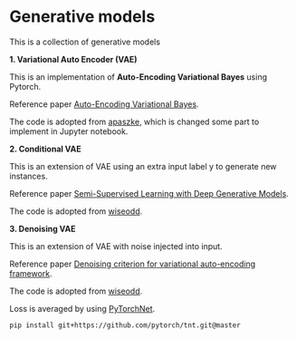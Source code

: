 # Generative models
This is a collection of generative models

**1. Variational Auto Encoder (VAE)**

This is an implementation of **Auto-Encoding Variational Bayes** using Pytorch.

Reference paper [Auto-Encoding Variational Bayes](https://arxiv.org/abs/1312.6114).

The code is adopted from [apaszke](https://github.com/pytorch/examples/blob/master/vae/main.py), which is changed some part to implement in Jupyter notebook.

**2. Conditional VAE**

This is an extension of VAE using an extra input label y to generate new instances.

Reference paper [Semi-Supervised Learning with Deep Generative Models](https://arxiv.org/abs/1406.5298).

The code is adopted from [wiseodd](https://github.com/wiseodd/generative-models/tree/master/VAE/conditional_vae).

**3. Denoising VAE**

This is an extension of VAE with noise injected into input.

Reference paper [Denoising criterion for variational auto-encoding framework](https://arxiv.org/abs/1511.06406).

The code is adopted from [wiseodd](https://github.com/wiseodd/generative-models/blob/master/VAE/denoising_vae/dvae_pytorch.py).

Loss is averaged by using [PyTorchNet](https://github.com/pytorch/tnt).

```pip install git+https://github.com/pytorch/tnt.git@master```

